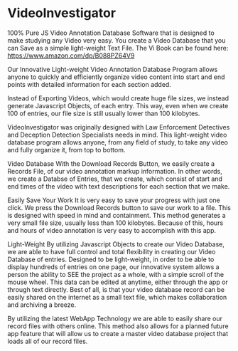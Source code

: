# VideoInvestigator
100% Pure JS Video Annotation Database Software that is designed to make studying any Video very easy. You create a Video Database that you can Save as a simple light-weight Text File. The Vi Book can be found here: https://www.amazon.com/dp/B088PZ64V9

Our Innovative Light-weight Video Annotation Database Program allows anyone to quickly and efficiently organize video content into start and end points with detailed information for each section added.

Instead of Exporting Videos, which would create huge file sizes, we instead generate Javascript Objects, of each entry. This way, even when we create 100 of entries, our file size is still usually lower than 100 kilobytes.

VideoInvestigator was originally designed with Law Enforcement Detectives and Deception Detection Specialists needs in mind. This light-weight video database program allows anyone, from any field of study, to take any video and fully organize it, from top to bottom.

Video Database
With the Download Records Button, we easily create a Records File, of our video annotation markup information.
In other words, we create a Databse of Entries, that we create, which consist of start and end times of the video with text descriptions for each section that we make.

Easily Save Your Work
It is very easy to save your progress with just one click. We press the Download Records button to save our work to a file. This is designed with speed in mind and containment.
This method generates a very small file size, usually less than 100 kilobytes. Because of this, hours and hours of video annotation is very easy to accomplish with this app.

Light-Weight
By utilizing Javascript Objects to create our Video Database, we are able to have full control and total flexibility in creating our Video Database of entries. Designed to be light-weight, in order to be able to display hundreds of entries on one page, our innovative system allows a person the ability to SEE the project as a whole, with a simple scroll of the mouse wheel. This data can be edited at anytime, either through the app or through text directly. Best of all, is that your video database record can be easily shared on the internet as a small text file, which makes collaboration and archiving a breeze.

By utilizing the latest WebApp Technology we are able to easily share our record files with others online. This method also allows for a planned future app feature that will allow us to create a master video database project that loads all of our record files.
